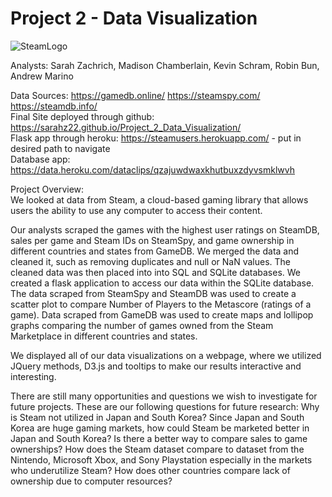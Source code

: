 # Project 2 - Data Visualization

![SteamLogo](https://cdn.worldvectorlogo.com/logos/steam.svg)

Analysts: Sarah Zachrich, Madison Chamberlain, Kevin Schram, Robin Bun, Andrew Marino

Data Sources: https://gamedb.online/ https://steamspy.com/ https://steamdb.info/ \
Final Site deployed through github: https://sarahz22.github.io/Project_2_Data_Visualization/ \
Flask app through heroku: https://steamusers.herokuapp.com/  - put in desired path to navigate \
Database app: https://data.heroku.com/dataclips/qzajuwdwaxkhutbuxzdyvsmklwvh

Project Overview: \
We looked at data from Steam, a cloud-based gaming library that allows users the ability to use any computer to access their content.

Our analysts scraped the games with the highest user ratings on SteamDB, sales per game and Steam IDs on SteamSpy, and game ownership in different countries and states from GameDB. 
We merged the data and cleaned it, such as removing duplicates and null or NaN values. 
The cleaned data was then placed into into SQL and SQLite databases. We created a flask application to access our data within the SQLite database.
The data scraped from SteamSpy and SteamDB was used to create a scatter plot to compare Number of Players to the Metascore (ratings of a game). Data scraped from GameDB was used to create maps and lollipop graphs comparing the number of games owned from the Steam Marketplace in different countries and states. 

We displayed all of our data visualizations on a webpage, where we utilized JQuery methods, D3.js and tooltips to make our results interactive and interesting.

There are still many opportunities and questions we wish to investigate for future projects. 
These are our following questions for future research:
Why is Steam not utilized in Japan and South Korea? Since Japan and South Korea are huge gaming markets, how could Steam be marketed better in Japan and South Korea? 
Is there a better way to compare sales to game ownerships?
How does the Steam dataset compare to dataset from the Nintendo, Microsoft Xbox, and Sony Playstation especially in the markets who underutilize Steam?
How does other countries compare lack of ownership due to computer resources?

